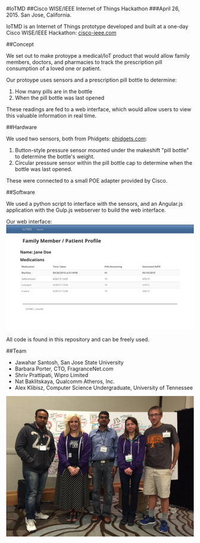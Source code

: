 #IoTMD
##Cisco WISE/IEEE Internet of Things Hackathon
###April 26, 2015. San Jose, California.

IoTMD is an Internet of Things prototype developed and built at a one-day Cisco WISE/IEEE Hackathon: [cisco-ieee.com](http://cisco-ieee.com)

##Concept

We set out to make protoype a medical/IoT product that would allow family members, doctors, and pharmacies to track the prescription pill consumption of a loved one or patient.

Our protoype uses sensors and a prescription pill bottle to determine:

1. How many pills are in the bottle
2. When the pill bottle was last opened

These readings are fed to a web interface, which would allow users to view this valuable information in real time. 

##Hardware

We used two sensors, both from Phidgets: [phidgets.com](http://www.phidgets.com):

1. Button-style pressure sensor mounted under the makeshift "pill bottle" to determine the bottle's weight.
2. Circular pressure sensor within the pill bottle cap to determine when the bottle was last opened.

These were connected to a small POE adapter provided by Cisco.

##Software

We used a python script to interface with the sensors, and an Angular.js application with the Gulp.js webserver to build the web interface.

Our web interface:
<img src="screenshot.png" width="600"/>

All code is found in this repository and can be freely used.

##Team

- Jawahar Santosh, San Jose State University
- Barbara Porter, CTO, FragranceNet.com
- Shriv Prattipati, Wipro Limited
- Nat Baklitskaya, Qualcomm Atheros, Inc.
- Alex Klibisz, Computer Science Undergraduate, University of Tennessee

<img src="team.jpeg" width="600"/>